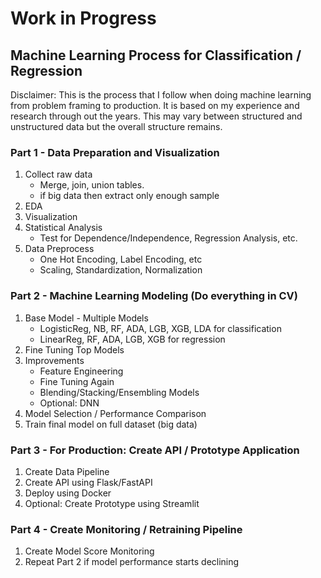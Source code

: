 # Work in Progress
## Machine Learning Process for Classification / Regression

Disclaimer: This is the process that I follow when doing machine learning from problem framing to production. It is based on my experience and research through out the years. This may vary between structured and unstructured data but the overall structure remains.

### Part 1 - Data Preparation and Visualization
1. Collect raw data
    - Merge, join, union tables.
    - if big data then extract only enough sample
2. EDA
3. Visualization
4. Statistical Analysis
    - Test for Dependence/Independence, Regression Analysis, etc.
5. Data Preprocess
    - One Hot Encoding, Label Encoding, etc
    - Scaling, Standardization, Normalization

### Part 2 - Machine Learning Modeling (Do everything in CV)
1. Base Model - Multiple Models
    - LogisticReg, NB, RF, ADA, LGB, XGB, LDA for classification
    - LinearReg, RF, ADA, LGB, XGB for regression
2. Fine Tuning Top Models
3. Improvements
    - Feature Engineering
    - Fine Tuning Again
    - Blending/Stacking/Ensembling Models
    - Optional: DNN
4. Model Selection / Performance Comparison
5. Train final model on full dataset (big data)

### Part 3 - For Production: Create API / Prototype Application
1. Create Data Pipeline
2. Create API using Flask/FastAPI
3. Deploy using Docker
4. Optional: Create Prototype using Streamlit

### Part 4 - Create Monitoring / Retraining Pipeline
1. Create Model Score Monitoring
2. Repeat Part 2 if model performance starts declining
